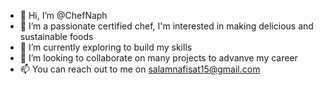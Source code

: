 - 👋 Hi, I’m @ChefNaph
- 👀 I’m a passionate certified chef, I'm interested in making delicious and sustainable foods
- 🌱 I’m currently exploring to build my skills 
- 💞️ I’m looking to collaborate on many projects to advanve my career
- 📫 You can reach out to me on salamnafisat15@gmail.com


<!---
ChefNaph/ChefNaph is a ✨ special ✨ repository because its `README.md` (this file) appears on your GitHub profile.
You can click the Preview link to take a look at your changes.
--->
